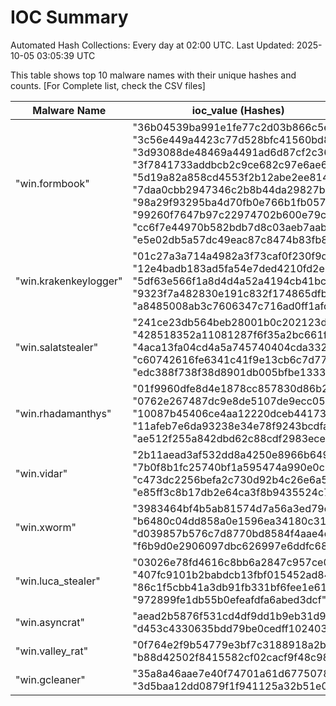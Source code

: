 # IOC Summary

Automated Hash Collections: Every day at 02:00 UTC. Last Updated: 2025-10-05 03:05:39 UTC

This table shows top 10 malware names with their unique hashes and counts. [For Complete list, check the CSV files]

| Malware Name | ioc_value (Hashes) | Count |
|--------------|--------------------|-------|
|  "win.formbook" |  "36b04539ba991e1fe77c2d03b866c5e0"<br> "3c56e449a4423c77d528bfc41560bd87"<br> "3d93088de48469a4491ad6d87cf2c360"<br> "3f7841733addbcb2c9ce682c97e6ae6c"<br> "5d19a82a858cd4553f2b12abe2ee814b"<br> "7daa0cbb2947346c2b8b44da29827b5a"<br> "98a29f93295ba4d70fb0e766b1fb0572"<br> "99260f7647b97c22974702b600e79c89"<br> "cc6f7e44970b582bdb7d8c03aeb7aab5"<br> "e5e02db5a57dc49eac87c8474b83fb80" | 10 |
|  "win.krakenkeylogger" |  "01c27a3a714a4982a3f73caf0f230f9d"<br> "12e4badb183ad5fa54e7ded4210fd2e8"<br> "5df63e566f1a8d4d4a52a4194cb41bcf"<br> "9323f7a482830e191c832f174865dfbf"<br> "a8485008ab3c7606347c716ad0ff1afd" | 5 |
|  "win.salatstealer" |  "241ce23db564beb28001b0c202123d8d"<br> "428518352a11081287f6f35a2bc661f6"<br> "4aca13fa04cd4a5a745740404cda3329"<br> "c60742616fe6341c41f9e13cb6c7d77c"<br> "edc388f738f38d8901db005bfbe13338" | 5 |
|  "win.rhadamanthys" |  "01f9960dfe8d4e1878cc857830d86b22"<br> "0762e267487dc9e8de5107de9ecc05bb"<br> "10087b45406ce4aa12220dceb441731d"<br> "11afeb7e6da93238e34e78f9243bcdfa"<br> "ae512f255a842dbd62c88cdf2983eced" | 5 |
|  "win.vidar" |  "2b11aead3af532dd8a4250e8966b649a"<br> "7b0f8b1fc25740bf1a595474a990e0c5"<br> "c473dc2256befa2c730d92b4c26e6a58"<br> "e85ff3c8b17db2e64ca3f8b9435524c7" | 4 |
|  "win.xworm" |  "3983464bf4b5ab81574d7a56a3ed79d2"<br> "b6480c04dd858a0e1596ea34180c31a5"<br> "d039857b576c7d8770bd8584f4aae4df"<br> "f6b9d0e2906097dbc626997e6ddfc68b" | 4 |
|  "win.luca_stealer" |  "03026e78fd4616c8bb6a2847c957ce0d"<br> "407fc9101b2babdcb13fbf015452ad84"<br> "86c1f5cbb41a3db91fb331bf6fee1e61"<br> "972899fe1db55b0efeafdfa6abed3dcf" | 4 |
|  "win.asyncrat" |  "aead2b5876f531cd4df9dd1b9eb31d9e"<br> "d453c4330635bdd79be0cedff1024038" | 2 |
|  "win.valley_rat" |  "0f764e2f9b54779e3bf7c3188918a2b2"<br> "b88d42502f8415582cf02cacf9f48c98" | 2 |
|  "win.gcleaner" |  "35a8a46aae7e40f74701a61d67750783"<br> "3d5baa12dd0879f1f941125a32b51e0c" | 2 |